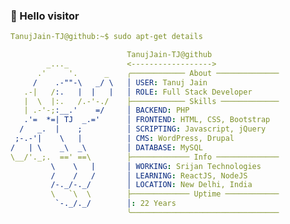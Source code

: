 ### 👋 Hello visitor ###
```yml
TanujJain-TJ@github:~$ sudo apt-get details

                          TanujJain-TJ@github
        _..._             <------------------>
      .'     '.      _    ╭──────────── About ────────────── 
     /    .-""-\   _/ \   │ USER: Tanuj Jain 
   .-|   /:.   |  |   |   │ ROLE: Full Stack Developer
   |  \  |:.   /.-'-./    ├──────────── Skills ───────────── 
   | .-'-;:__.'    =/     │ BACKEND: PHP
   .'=  *=| TJ  _.='      │ FRONTEND: HTML, CSS, Bootstrap 
  /   _.  |    ;          │ SCRIPTING: Javascript, jQuery 
 ;-.-'|    \   |          | CMS: WordPress, Drupal 
/   | \    _\  _\         │ DATABASE: MySQL 
\__/'._;.  ==' ==\        ├───────────── Info ────────────── 
         \    \   |       │ WORKING: Srijan Technologies 
         /    /   /       │ LEARNING: ReactJS, NodeJS
         /-._/-._/        │ LOCATION: New Delhi, India 
         \   `\  \        ├───────────── Uptime ──────────── 
          `-._/._/        │: 22 Years
                          ╰───────────────────────────────── 

```

<!--
- 👀 I’m interested in ...
- 🌱 I’m currently learning ...
- 💞️ I’m looking to collaborate on ...
- 📫 How to reach me ...
-->
<!---
TanujJain-TJ/TanujJain-TJ is a ✨ special ✨ repository because its `README.md` (this file) appears on your GitHub profile.
You can click the Preview link to take a look at your changes.
--->
